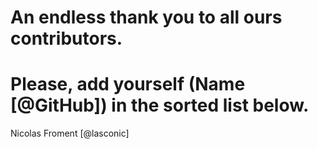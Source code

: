 # An endless thank you to all ours contributors.
# Please, add yourself (Name [@GitHub]) in the sorted list below.

Nicolas Froment [@lasconic]
